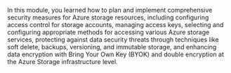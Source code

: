In this module, you learned how to plan and implement comprehensive security measures for Azure storage resources, including configuring access control for storage accounts, managing access keys, selecting and configuring appropriate methods for accessing various Azure storage services, protecting against data security threats through techniques like soft delete, backups, versioning, and immutable storage, and enhancing data encryption with Bring Your Own Key (BYOK) and double encryption at the Azure Storage infrastructure level.
